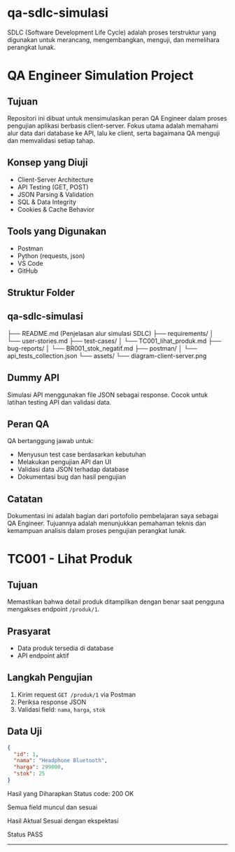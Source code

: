 # qa-sdlc-simulasi
SDLC (Software Development Life Cycle) adalah proses terstruktur yang digunakan untuk merancang, mengembangkan, menguji, dan memelihara perangkat lunak.

# QA Engineer Simulation Project

##  Tujuan
Repositori ini dibuat untuk mensimulasikan peran QA Engineer dalam proses pengujian aplikasi berbasis client-server. Fokus utama adalah memahami alur data dari database ke API, lalu ke client, serta bagaimana QA menguji dan memvalidasi setiap tahap.

##  Konsep yang Diuji
- Client-Server Architecture
- API Testing (GET, POST)
- JSON Parsing & Validation
- SQL & Data Integrity
- Cookies & Cache Behavior

##  Tools yang Digunakan
- Postman
- Python (requests, json)
- VS Code
- GitHub

##  Struktur Folder

## qa-sdlc-simulasi
├── README.md (Penjelasan alur simulasi SDLC)
├── requirements/
│   └── user-stories.md
├── test-cases/
│   └── TC001_lihat_produk.md
├── bug-reports/
│   └── BR001_stok_negatif.md
├── postman/
│   └── api_tests_collection.json
└── assets/
    └── diagram-client-server.png

    
##  Dummy API
Simulasi API menggunakan file JSON sebagai response. Cocok untuk latihan testing API dan validasi data.

##  Peran QA
QA bertanggung jawab untuk:
- Menyusun test case berdasarkan kebutuhan
- Melakukan pengujian API dan UI
- Validasi data JSON terhadap database
- Dokumentasi bug dan hasil pengujian

##  Catatan
Dokumentasi ini adalah bagian dari portofolio pembelajaran saya sebagai QA Engineer. Tujuannya adalah menunjukkan pemahaman teknis dan kemampuan analisis dalam proses pengujian perangkat lunak.

# TC001 - Lihat Produk

## Tujuan
Memastikan bahwa detail produk ditampilkan dengan benar saat pengguna mengakses endpoint `/produk/1`.

## Prasyarat
- Data produk tersedia di database
- API endpoint aktif

## Langkah Pengujian
1. Kirim request `GET /produk/1` via Postman
2. Periksa response JSON
3. Validasi field: `nama`, `harga`, `stok`

## Data Uji
```json
{
  "id": 1,
  "nama": "Headphone Bluetooth",
  "harga": 299000,
  "stok": 25
}
```

Hasil yang Diharapkan
Status code: 200 OK

Semua field muncul dan sesuai

Hasil Aktual
Sesuai dengan ekspektasi

Status
PASS


---


